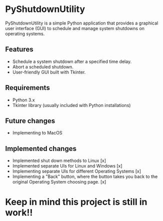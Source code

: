 # PyShutdownUtility

PyShutdownUtility is a simple Python application that provides a graphical user interface (GUI) to schedule and manage system shutdowns on operating systems.

## Features

- Schedule a system shutdown after a specified time delay.
- Abort a scheduled shutdown.
- User-friendly GUI built with Tkinter.

## Requirements

- Python 3.x
- Tkinter library (usually included with Python installations)

## Future changes
- Implementing to MacOS

## Implemented changes
- Implemented shut down methods to Linux [x]
- Implemented separate UIs for Linux and Windows [x]
- Implementing separate UIs for different Operating Systems [x]
- Implementing a "Back" button, where the button takes you back to the original Operating System choosing page. [x]

# Keep in mind this project is still in work!!
